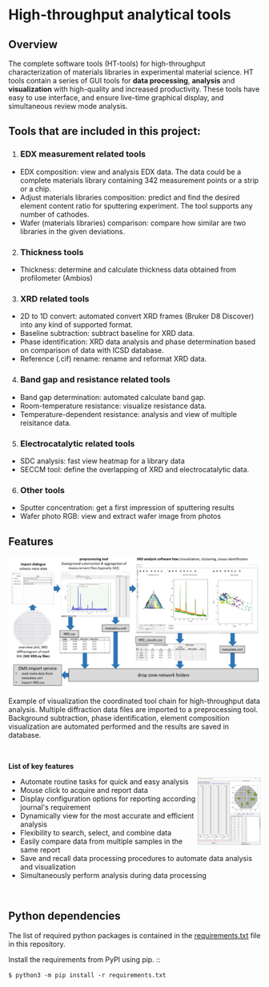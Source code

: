 # High-throughput analytical tools

## Overview

The complete software tools (HT-tools) for high-throughput characterization of materials libraries in experimental material science. HT tools contain a series of GUI tools for **data processing**, **analysis** and **visualization** with high-quality and increased productivity. These tools have easy to use interface, and ensure live-time graphical display, and simultaneous review mode analysis.


## Tools that are included in this project:
1. ### EDX measurement related tools
  - EDX composition: view and analysis EDX data. The data could be a complete materials library containing 342 measurement points or a strip or a chip.
  - Adjust materials libraries composition: predict and find the desired element content ratio for sputtering experiment. The tool supports any number of cathodes.
  - Wafer (materials libraries) comparison: compare how similar are two libraries in the given deviations.
2. ### Thickness tools
  - Thickness: determine and calculate thickness data obtained from profilometer (Ambios)
3. ### XRD related tools
  - 2D to 1D convert: automated convert XRD frames (Bruker D8 Discover) into any kind of supported format.
  - Baseline subtraction: subtract baseline for XRD data.
  - Phase identification: XRD data analysis and phase determination based on comparison of data with ICSD database.
  - Reference (.cif) rename: rename and reformat XRD data.
4. ### Band gap and resistance related tools
  - Band gap determination: automated calculate band gap.
  - Room-temperature resistance: visualize resistance data.
  - Temperature-dependent resistance: analysis and view of multiple reisitance data.
5. ### Electrocatalytic related tools
  - SDC analysis: fast view heatmap for a library data
  - SECCM tool: define the overlapping of XRD and electrocatalytic data.
6. ### Other tools
  - Sputter concentration: get a first impression of sputtering results
  - Wafer photo RGB: view and extract wafer image from photos


## Features

<div align = "center">
  <img align = "center" width = "1000" src = "/assets/image1.jpg">
<p align = "left">Example of visualization the coordinated tool chain for high-throughput data analysis. Multiple diffraction data files are imported to a
preprocessing tool. Background subtraction, phase identification, element composition visualization are automated performed and the results are saved in database.</p> 
</div><br>

**List of key features**

<div>
   <img width = "25%" align = "right" src = "/assets/image2.jpg">
<ul aling = "left">
  <li>Automate routine tasks for quick and easy analysis</li>
  <li>Mouse click to acquire and report data</li>
  <li>Display configuration options for reporting according journal's requirement</li>
  <li>Dynamically view for the most accurate and efficient analysis</li>
  <li>Flexibility to search, select, and combine data</li>
  <li>Easily compare data from multiple samples in the same report</li>
  <li>Save and recall data processing procedures to automate data analysis and visualization</li>
  <li>Simultaneously perform analysis during data processing</li>
</ul>
</div>
<br>

 

Python dependencies
-------------------
The list of required python packages is contained in the [requirements.txt](requirements.txt) file in this repository. 

Install the requirements from PyPI using pip.
::

    $ python3 -m pip install -r requirements.txt
